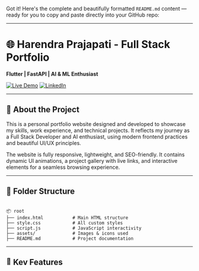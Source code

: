 Got it! Here's the complete and beautifully formatted `README.md` content — ready for you to copy and paste directly into your GitHub repo:

---


# 🌐 Harendra Prajapati - Full Stack Portfolio

**Flutter | FastAPI | AI & ML Enthusiast**  

[![Live Demo](https://img.shields.io/badge/Live-Demo-green?style=for-the-badge&logo=github)](https://shreedixiteducation.com/harendraprajapati/)
[![LinkedIn](https://img.shields.io/badge/Connect-LinkedIn-blue?style=for-the-badge&logo=linkedin)](https://www.linkedin.com/in/helloharendra)

---

## 📌 About the Project

This is a personal portfolio website designed and developed to showcase my skills, work experience, and technical projects. It reflects my journey as a Full Stack Developer and AI enthusiast, using modern frontend practices and beautiful UI/UX principles.

The website is fully responsive, lightweight, and SEO-friendly. It contains dynamic UI animations, a project gallery with live links, and interactive elements for a seamless browsing experience.

---

## 📁 Folder Structure

```

📦 root
├── index.html           # Main HTML structure
├── style.css            # All custom styles
├── script.js            # JavaScript interactivity
├── assets/              # Images & icons used
├── README.md            # Project documentation

````

---

## 🚀 Key Features

- ✅ Responsive mobile-first design
- ✅ Smooth scroll & animations
- ✅ Typing effect using JavaScript
- ✅ Project showcase cards with GitHub/live links
- ✅ Skills bar animation triggered on scroll
- ✅ Contact section with dynamic form (JS-based)
- ✅ Theme powered by CSS variables for easy customization

---

## 🧠 Built With

| Tech              | Usage                         |
|-------------------|-------------------------------|
| **HTML5**         | Semantic structure            |
| **CSS3**          | Styling with custom variables |
| **JavaScript**    | Interactions, animations      |
| **Font Awesome**  | Icons                         |
| **Responsive CSS**| Mobile-friendly layouts       |
| **Hosting**       | Deployed on a custom domain   |

---

## 🎯 Sections Overview

<details>
<summary><b>👋 Hero Section</b></summary>
Introduction with name and title, typing animation, and CTA buttons.
</details>

<details>
<summary><b>🧑‍💼 About Me</b></summary>
Summary of background, skills, technologies, and qualifications.
</details>

<details>
<summary><b>📚 Experience</b></summary>
Professional timeline with job roles, companies, and responsibilities.
</details>

<details>
<summary><b>💼 Projects</b></summary>
Real-world apps with stack info and live/demo links.
</details>

<details>
<summary><b>🧠 Skills</b></summary>
Categorized skills with animated progress bars.
</details>

<details>
<summary><b>📬 Contact</b></summary>
Email, phone, LinkedIn, and WhatsApp.
</details>

---

## 🛠️ Setup Instructions

```bash
# 1. Clone the repository
git clone https://github.com/helloharendra/portfolio-site.git

# 2. Navigate to the directory
cd portfolio-site

# 3. Open index.html in your browser
````

---

## 📫 Contact

* 📧 Email: [harendraprajapati72@gmail.com](mailto:harendraprajapati72@gmail.com)
* 📞 Phone: +91 6386257022
* 💬 WhatsApp: +91 9554226445
* 🔗 LinkedIn: [linkedin.com/in/helloharendra](https://www.linkedin.com/in/helloharendra)

---

## 📃 License

This project is licensed under the MIT License.
Feel free to use, fork, and adapt — just give credit where it's due. 🙏

---

> Designed & Developed by **Harendra Prajapati**

```


